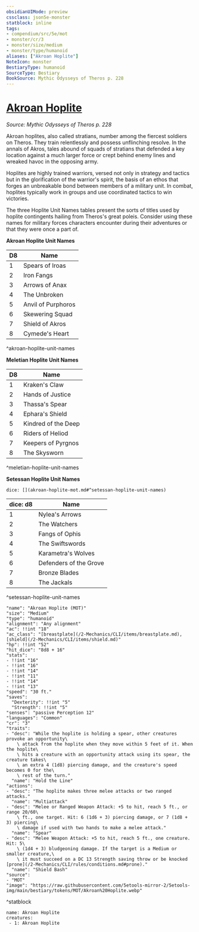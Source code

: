 ```yaml
---
obsidianUIMode: preview
cssclass: json5e-monster
statblock: inline
tags:
- compendium/src/5e/mot
- monster/cr/3
- monster/size/medium
- monster/type/humanoid
aliases: ["Akroan Hoplite"]
NoteIcon: monster
BestiaryType: humanoid
SourceType: Bestiary
BookSource: Mythic Odysseys of Theros p. 228
---
```

# [Akroan Hoplite](2-Mechanics\CLI\bestiary\humanoid/akroan-hoplite-mot.md)
*Source: Mythic Odysseys of Theros p. 228*  

Akroan hoplites, also called stratians, number among the fiercest soldiers on Theros. They train relentlessly and possess unflinching resolve. In the annals of Akros, tales abound of squads of stratians that defended a key location against a much larger force or crept behind enemy lines and wreaked havoc in the opposing army.

Hoplites are highly trained warriors, versed not only in strategy and tactics but in the glorification of the warrior's spirit, the basis of an ethos that forges an unbreakable bond between members of a military unit. In combat, hoplites typically work in groups and use coordinated tactics to win victories.

The three Hoplite Unit Names tables present the sorts of titles used by hoplite contingents hailing from Theros's great poleis. Consider using these names for military forces characters encounter during their adventures or that they were once a part of.

**Akroan Hoplite Unit Names**

| D8 | Name |
|----|------|
| 1 | Spears of Iroas |
| 2 | Iron Fangs |
| 3 | Arrows of Anax |
| 4 | The Unbroken |
| 5 | Anvil of Purphoros |
| 6 | Skewering Squad |
| 7 | Shield of Akros |
| 8 | Cymede's Heart |
^akroan-hoplite-unit-names

**Meletian Hoplite Unit Names**

| D8 | Name |
|----|------|
| 1 | Kraken's Claw |
| 2 | Hands of Justice |
| 3 | Thassa's Spear |
| 4 | Ephara's Shield |
| 5 | Kindred of the Deep |
| 6 | Riders of Heliod |
| 7 | Keepers of Pyrgnos |
| 8 | The Skysworn |
^meletian-hoplite-unit-names

**Setessan Hoplite Unit Names**

`dice: [](akroan-hoplite-mot.md#^setessan-hoplite-unit-names)`

| dice: d8 | Name |
|----------|------|
| 1 | Nylea's Arrows |
| 2 | The Watchers |
| 3 | Fangs of Ophis |
| 4 | The Swiftswords |
| 5 | Karametra's Wolves |
| 6 | Defenders of the Grove |
| 7 | Bronze Blades |
| 8 | The Jackals |
^setessan-hoplite-unit-names

```statblock
"name": "Akroan Hoplite (MOT)"
"size": "Medium"
"type": "humanoid"
"alignment": "Any alignment"
"ac": !!int "18"
"ac_class": "[breastplate](/2-Mechanics/CLI/items/breastplate.md), [shield](/2-Mechanics/CLI/items/shield.md)"
"hp": !!int "52"
"hit_dice": "8d8 + 16"
"stats":
- !!int "16"
- !!int "16"
- !!int "14"
- !!int "11"
- !!int "14"
- !!int "13"
"speed": "30 ft."
"saves":
  "Dexterity": !!int "5"
  "Strength": !!int "5"
"senses": "passive Perception 12"
"languages": "Common"
"cr": "3"
"traits":
- "desc": "While the hoplite is holding a spear, other creatures provoke an opportunity\
    \ attack from the hoplite when they move within 5 feet of it. When the hoplite\
    \ hits a creature with an opportunity attack using its spear, the creature takes\
    \ an extra 4 (1d8) piercing damage, and the creature's speed becomes 0 for the\
    \ rest of the turn."
  "name": "Hold the Line"
"actions":
- "desc": "The hoplite makes three melee attacks or two ranged attacks."
  "name": "Multiattack"
- "desc": "Melee or Ranged Weapon Attack: +5 to hit, reach 5 ft., or range 20/60\
    \ ft., one target. Hit: 6 (1d6 + 3) piercing damage, or 7 (1d8 + 3) piercing\
    \ damage if used with two hands to make a melee attack."
  "name": "Spear"
- "desc": "Melee Weapon Attack: +5 to hit, reach 5 ft., one creature. Hit: 5\
    \ (1d4 + 3) bludgeoning damage. If the target is a Medium or smaller creature,\
    \ it must succeed on a DC 13 Strength saving throw or be knocked [prone](/2-Mechanics/CLI/rules/conditions.md#prone)."
  "name": "Shield Bash"
"source":
- "MOT"
"image": "https://raw.githubusercontent.com/5etools-mirror-2/5etools-img/main/bestiary/tokens/MOT/Akroan%20Hoplite.webp"
```
^statblock

```encounter-table
name: Akroan Hoplite
creatures:
 - 1: Akroan Hoplite
```